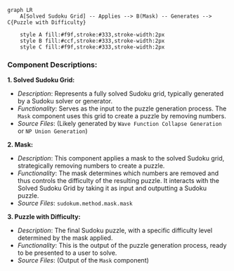 ```mermaid
graph LR
    A[Solved Sudoku Grid] -- Applies --> B(Mask) -- Generates --> C{Puzzle with Difficulty}

    style A fill:#f9f,stroke:#333,stroke-width:2px
    style B fill:#ccf,stroke:#333,stroke-width:2px
    style C fill:#f9f,stroke:#333,stroke-width:2px
```

### Component Descriptions:

**1. Solved Sudoku Grid:**
   - *Description*: Represents a fully solved Sudoku grid, typically generated by a Sudoku solver or generator.
   - *Functionality*: Serves as the input to the puzzle generation process. The `Mask` component uses this grid to create a puzzle by removing numbers.
   - *Source Files*: (Likely generated by `Wave Function Collapse Generation` or `NP Union Generation`)

**2. Mask:**
   - *Description*: This component applies a mask to the solved Sudoku grid, strategically removing numbers to create a puzzle.
   - *Functionality*: The mask determines which numbers are removed and thus controls the difficulty of the resulting puzzle. It interacts with the Solved Sudoku Grid by taking it as input and outputting a Sudoku puzzle.
   - *Source Files*: `sudokum.method.mask.mask`

**3. Puzzle with Difficulty:**
   - *Description*: The final Sudoku puzzle, with a specific difficulty level determined by the mask applied.
   - *Functionality*: This is the output of the puzzle generation process, ready to be presented to a user to solve.
   - *Source Files*: (Output of the `Mask` component)
